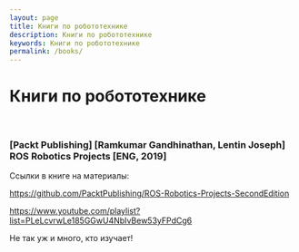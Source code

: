```yaml
---
layout: page
title: Книги по робототехнике
description: Книги по робототехнике
keywords: Книги по робототехнике
permalink: /books/
---
```


# Книги по робототехнике

<br/>

### [Packt Publishing] [Ramkumar Gandhinathan, Lentin Joseph] ROS Robotics Projects [ENG, 2019]

Ссылки в книге на материалы:

https://github.com/PacktPublishing/ROS-Robotics-Projects-SecondEdition

https://www.youtube.com/playlist?list=PLeLcvrwLe185GGwU4NbIvBew53yFPdCg6

Не так уж и много, кто изучает!

